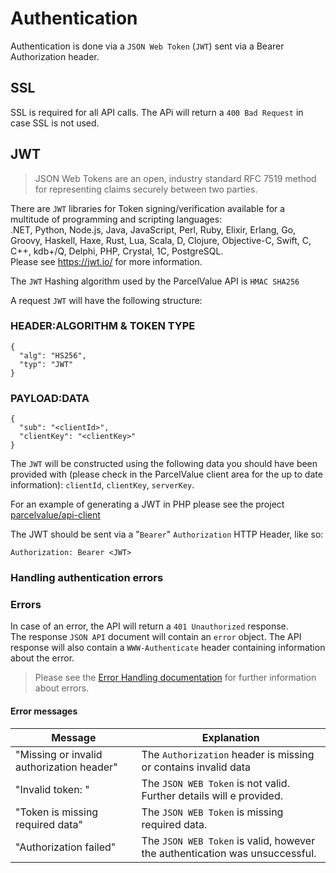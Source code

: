 # Authentication

Authentication is done via a `JSON Web Token` (`JWT`) sent via a Bearer Authorization header.

## SSL
SSL is required for all API calls.
The APi will return a `400 Bad Request` in case SSL is not used.

## JWT

> JSON Web Tokens are an open, industry standard RFC 7519 method for representing claims securely between two parties.

There are `JWT` libraries for Token signing/verification available for a multitude of programming and scripting languages:  
.NET, Python, Node.js, Java, JavaScript, Perl, Ruby, Elixir, Erlang, Go, Groovy, Haskell, Haxe, Rust, Lua, Scala, D, Clojure, Objective-C, Swift, C, C++, kdb+/Q, Delphi, PHP, Crystal, 1C, PostgreSQL.  
Please see https://jwt.io/ for more information.

The `JWT` Hashing algorithm used by the ParcelValue API is  `HMAC SHA256`

A request `JWT` will have the following structure:

### HEADER:ALGORITHM & TOKEN TYPE
```
{
  "alg": "HS256",
  "typ": "JWT"
}
```

### PAYLOAD:DATA
```
{
  "sub": "<clientId>",
  "clientKey": "<clientKey>"
}
```

The `JWT` will be constructed using the following data you should have been provided with (please check in the ParcelValue client area for the up to date information): `clientId`, `clientKey`, `serverKey`.

For an example of generating a JWT in PHP please see the project [parcelvalue/api-client](https://github.com/parcelvalue/api-client)

The JWT should be sent via a "`Bearer`" `Authorization` HTTP Header, like so:
```
Authorization: Bearer <JWT>
```

### Handling authentication errors

### Errors
In case of an error, the API will return a `401 Unauthorized` response.  
The response `JSON API` document will contain an `error` object.
The API response will also contain a `WWW-Authenticate` header containing information about the error.
> Please see the [Error Handling documentation](/docs/ErrorHandling.md) for further information about errors.  

#### Error messages
| Message                                   | Explanation                                                                 |
|-------------------------------------------|-----------------------------------------------------------------------------|
| "Missing or invalid authorization header" | The `Authorization` header is missing or contains invalid data              |
| "Invalid token: <further details>"        | The `JSON WEB Token` is not valid. Further details will e provided.         |
| "Token is missing required data"          | The `JSON WEB Token` is missing required data.                              |
| "Authorization failed"                    | The `JSON WEB Token` is valid, however the authentication was unsuccessful. |
